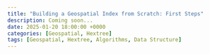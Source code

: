 ```yaml
---
title: "Building a Geospatial Index from Scratch: First Steps"
description: Coming soon...
date: 2025-01-20 18:00:00 +0000
categories: [Geospatial, Hextree]
tags: [Geospatial, Hextree, Algorithms, Data Structure]
---
```


